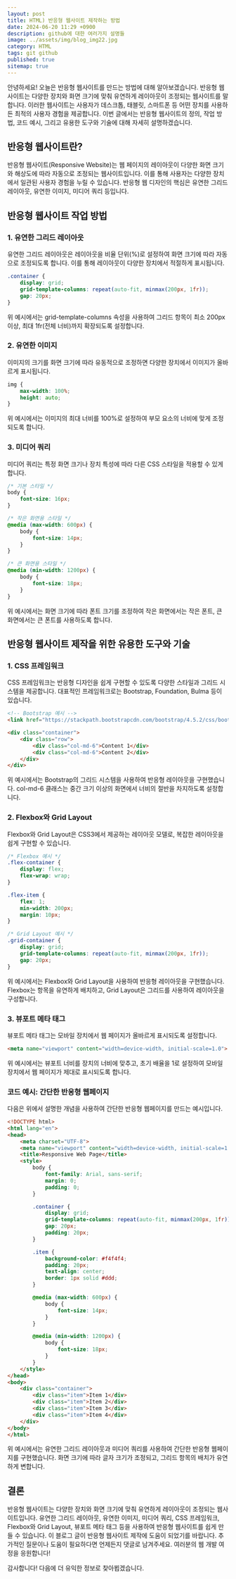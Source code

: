 ```yaml
---
layout: post
title: HTML) 반응형 웹사이트 제작하는 방법
date: 2024-06-20 11:29 +0900
description: github에 대한 여러가지 설명들
image: ../assets/img/blog_img22.jpg
category: HTML
tags: git github
published: true
sitemap: true
---
```


안녕하세요! 오늘은 반응형 웹사이트를 만드는 방법에 대해 알아보겠습니다.
반응형 웹사이트는 다양한 장치와 화면 크기에 맞춰 유연하게 레이아웃이 조정되는 웹사이트를 말합니다. 이러한 웹사이트는 사용자가 데스크톱, 태블릿, 스마트폰 등 어떤 장치를 사용하든 최적의 사용자 경험을 제공합니다. 이번 글에서는 반응형 웹사이트의 정의, 작업 방법, 코드 예시, 그리고 유용한 도구와 기술에 대해 자세히 설명하겠습니다.   

## 반응형 웹사이트란?
반응형 웹사이트(Responsive Website)는 웹 페이지의 레이아웃이 다양한 화면 크기와 해상도에 따라 자동으로 조정되는 웹사이트입니다. 이를 통해 사용자는 다양한 장치에서 일관된 사용자 경험을 누릴 수 있습니다. 반응형 웹 디자인의 핵심은 유연한 그리드 레이아웃, 유연한 이미지, 미디어 쿼리 등입니다.

## 반응형 웹사이트 작업 방법

### 1. 유연한 그리드 레이아웃
유연한 그리드 레이아웃은 레이아웃을 비율 단위(%)로 설정하여 화면 크기에 따라 자동으로 조정되도록 합니다. 이를 통해 레이아웃이 다양한 장치에서 적절하게 표시됩니다.

````css
.container {
    display: grid;
    grid-template-columns: repeat(auto-fit, minmax(200px, 1fr));
    gap: 20px;     
}
````

위 예시에서는 grid-template-columns 속성을 사용하여 그리드 항목이 최소 200px 이상, 최대 1fr(전체 너비)까지 확장되도록 설정합니다.

### 2. 유연한 이미지
이미지의 크기를 화면 크기에 따라 유동적으로 조정하면 다양한 장치에서 이미지가 올바르게 표시됩니다.

````css
img {
    max-width: 100%;
    height: auto;
}
````

위 예시에서는 이미지의 최대 너비를 100%로 설정하여 부모 요소의 너비에 맞게 조정되도록 합니다.

### 3. 미디어 쿼리
미디어 쿼리는 특정 화면 크기나 장치 특성에 따라 다른 CSS 스타일을 적용할 수 있게 합니다.

````css
/* 기본 스타일 */
body {
    font-size: 16px;
}

/* 작은 화면용 스타일 */
@media (max-width: 600px) {
    body {
        font-size: 14px;
    }
}

/* 큰 화면용 스타일 */
@media (min-width: 1200px) {
    body {
        font-size: 18px;
    }
}
````

위 예시에서는 화면 크기에 따라 폰트 크기를 조정하여 작은 화면에서는 작은 폰트, 큰 화면에서는 큰 폰트를 사용하도록 합니다.

## 반응형 웹사이트 제작을 위한 유용한 도구와 기술

### 1. CSS 프레임워크
CSS 프레임워크는 반응형 디자인을 쉽게 구현할 수 있도록 다양한 스타일과 그리드 시스템을 제공합니다. 대표적인 프레임워크로는 Bootstrap, Foundation, Bulma 등이 있습니다.

````html
<!-- Bootstrap 예시 -->
<link href="https://stackpath.bootstrapcdn.com/bootstrap/4.5.2/css/bootstrap.min.css" rel="stylesheet">

<div class="container">
    <div class="row">
        <div class="col-md-6">Content 1</div>
        <div class="col-md-6">Content 2</div>
    </div>
</div>
````

위 예시에서는 Bootstrap의 그리드 시스템을 사용하여 반응형 레이아웃을 구현했습니다. col-md-6 클래스는 중간 크기 이상의 화면에서 너비의 절반을 차지하도록 설정합니다.

### 2. Flexbox와 Grid Layout
Flexbox와 Grid Layout은 CSS3에서 제공하는 레이아웃 모델로, 복잡한 레이아웃을 쉽게 구현할 수 있습니다.

````css
/* Flexbox 예시 */
.flex-container {
    display: flex;
    flex-wrap: wrap;
}

.flex-item {
    flex: 1;
    min-width: 200px;
    margin: 10px;
}

/* Grid Layout 예시 */
.grid-container {
    display: grid;
    grid-template-columns: repeat(auto-fit, minmax(200px, 1fr));
    gap: 20px;
}
````

위 예시에서는 Flexbox와 Grid Layout을 사용하여 반응형 레이아웃을 구현했습니다. Flexbox는 항목을 유연하게 배치하고, Grid Layout은 그리드를 사용하여 레이아웃을 구성합니다.

### 3. 뷰포트 메타 태그
뷰포트 메타 태그는 모바일 장치에서 웹 페이지가 올바르게 표시되도록 설정합니다.

````html
<meta name="viewport" content="width=device-width, initial-scale=1.0">
````

위 예시에서는 뷰포트 너비를 장치의 너비에 맞추고, 초기 배율을 1로 설정하여 모바일 장치에서 웹 페이지가 제대로 표시되도록 합니다.

### 코드 예시: 간단한 반응형 웹페이지
다음은 위에서 설명한 개념을 사용하여 간단한 반응형 웹페이지를 만드는 예시입니다.

````html
<!DOCTYPE html>
<html lang="en">
<head>
    <meta charset="UTF-8">
    <meta name="viewport" content="width=device-width, initial-scale=1.0">
    <title>Responsive Web Page</title>
    <style>
        body {
            font-family: Arial, sans-serif;
            margin: 0;
            padding: 0;
        }

        .container {
            display: grid;
            grid-template-columns: repeat(auto-fit, minmax(200px, 1fr));
            gap: 20px;
            padding: 20px;
        }

        .item {
            background-color: #f4f4f4;
            padding: 20px;
            text-align: center;
            border: 1px solid #ddd;
        }

        @media (max-width: 600px) {
            body {
                font-size: 14px;
            }
        }

        @media (min-width: 1200px) {
            body {
                font-size: 18px;
            }
        }
    </style>
</head>
<body>
    <div class="container">
        <div class="item">Item 1</div>
        <div class="item">Item 2</div>
        <div class="item">Item 3</div>
        <div class="item">Item 4</div>
    </div>
</body>
</html>
````

위 예시에서는 유연한 그리드 레이아웃과 미디어 쿼리를 사용하여 간단한 반응형 웹페이지를 구현했습니다. 화면 크기에 따라 글자 크기가 조정되고, 그리드 항목의 배치가 유연하게 변합니다.

## 결론
반응형 웹사이트는 다양한 장치와 화면 크기에 맞춰 유연하게 레이아웃이 조정되는 웹사이트입니다. 유연한 그리드 레이아웃, 유연한 이미지, 미디어 쿼리, CSS 프레임워크, Flexbox와 Grid Layout, 뷰포트 메타 태그 등을 사용하여 반응형 웹사이트를 쉽게 만들 수 있습니다. 이 블로그 글이 반응형 웹사이트 제작에 도움이 되었기를 바랍니다. 추가적인 질문이나 도움이 필요하다면 언제든지 댓글로 남겨주세요. 여러분의 웹 개발 여정을 응원합니다!    
    
감사합니다! 다음에 더 유익한 정보로 찾아뵙겠습니다.    
